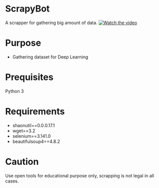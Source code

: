 # ScrapyBot
A scrapper for gathering big amount of data.
[![Watch the video](/resources/sample.gif)](https://www.youtube.com/watch?v=DIoT4NtHhiU)

# Purpose
- Gathering dataset for Deep Learning

# Prequisites
Python 3

# Requirements
- shaonutil==0.0.0.17.1
- wget==3.2
- selenium==3.141.0
- beautifulsoup4==4.8.2

# Caution
Use open tools for educational purpose only, scrapping is not legal in all cases.